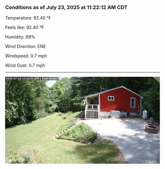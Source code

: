 ### Conditions as of July 23, 2025 at 11:22:12 AM CDT 

Temperature: 92.40 &deg;F

Feels like: 92.40 &deg;F

Humidity: 69%

Wind Direction: ENE

Windspeed: 0.7 mph

Wind Gust: 0.7 mph

---

<img src="./images/latest.jpeg"/>

